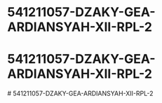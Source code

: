 # 541211057-DZAKY-GEA-ARDIANSYAH-XII-RPL-2
# 541211057-DZAKY-GEA-ARDIANSYAH-XII-RPL-2
#   5 4 1 2 1 1 0 5 7 - D Z A K Y - G E A - A R D I A N S Y A H - X I I - R P L - 2  
 